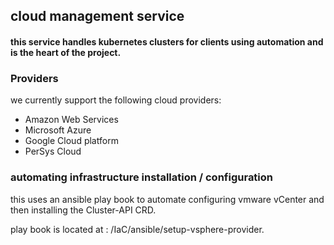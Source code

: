 ## cloud management service

#### this service handles kubernetes clusters for clients using automation and is the heart of the project.

### Providers
we currently support the following cloud providers:
* Amazon Web Services
* Microsoft Azure
* Google Cloud platform
* PerSys Cloud

### automating infrastructure installation / configuration

this uses an ansible play book to automate configuring vmware vCenter and then installing the Cluster-API CRD.

play book is located at : /IaC/ansible/setup-vsphere-provider.